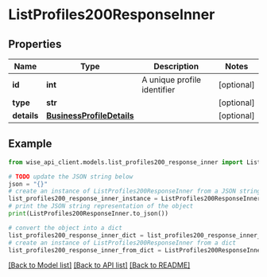 # ListProfiles200ResponseInner


## Properties

Name | Type | Description | Notes
------------ | ------------- | ------------- | -------------
**id** | **int** | A unique profile identifier | [optional] 
**type** | **str** |  | [optional] 
**details** | [**BusinessProfileDetails**](BusinessProfileDetails.md) |  | [optional] 

## Example

```python
from wise_api_client.models.list_profiles200_response_inner import ListProfiles200ResponseInner

# TODO update the JSON string below
json = "{}"
# create an instance of ListProfiles200ResponseInner from a JSON string
list_profiles200_response_inner_instance = ListProfiles200ResponseInner.from_json(json)
# print the JSON string representation of the object
print(ListProfiles200ResponseInner.to_json())

# convert the object into a dict
list_profiles200_response_inner_dict = list_profiles200_response_inner_instance.to_dict()
# create an instance of ListProfiles200ResponseInner from a dict
list_profiles200_response_inner_from_dict = ListProfiles200ResponseInner.from_dict(list_profiles200_response_inner_dict)
```
[[Back to Model list]](../README.md#documentation-for-models) [[Back to API list]](../README.md#documentation-for-api-endpoints) [[Back to README]](../README.md)


